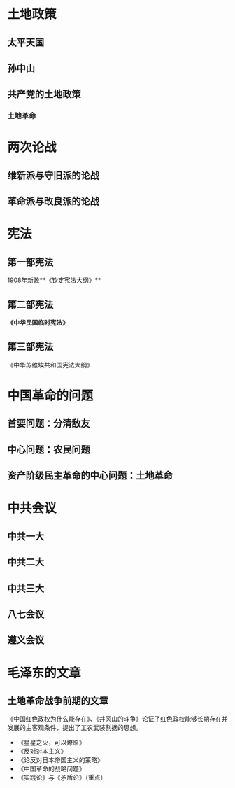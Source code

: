 # 土地政策

## 太平天国



## 孙中山



## 共产党的土地政策

### 土地革命



# 两次论战

## 维新派与守旧派的论战





## 革命派与改良派的论战



# 宪法

## 第一部宪法

1908年新政**《钦定宪法大纲》**

## 第二部宪法

**《中华民国临时宪法》**

## 第三部宪法

《中华苏维埃共和国宪法大纲》

# 中国革命的问题

## 首要问题：分清敌友

## 中心问题：农民问题

## 资产阶级民主革命的中心问题：土地革命





# 中共会议

## 中共一大

## 中共二大

## 中共三大

## 八七会议

## 遵义会议





# 毛泽东的文章

## 土地革命战争前期的文章

《中国红色政权为什么能存在》、《井冈山的斗争》论证了红色政权能够长期存在并发展的主客观条件，提出了工农武装割据的思想。

- 《星星之火，可以燎原》
- 《反对对本主义》
- 《论反对日本帝国主义的策略》
- 《中国革命的战略问题》
- 《实践论》与《矛盾论》（重点）